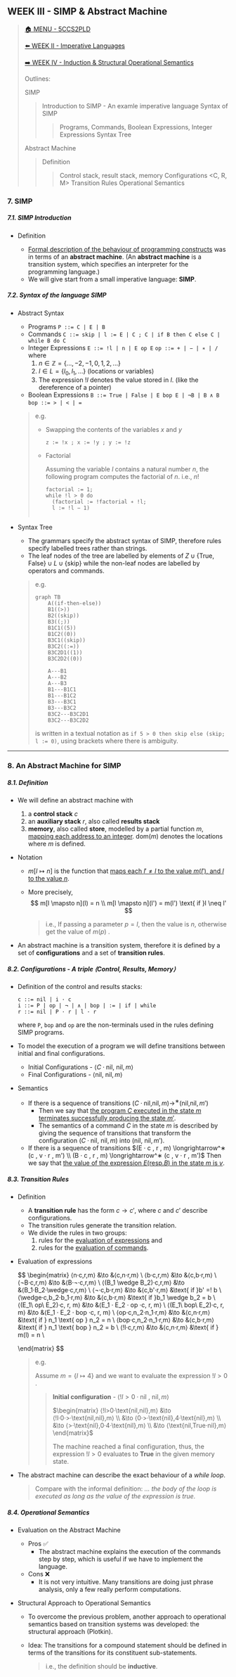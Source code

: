 ## WEEK III - SIMP & Abstract Machine

>[🏠 MENU - 5CCS2PLD](year2/5ccs2pld.md)
>
>[⬅️ WEEK II - Imperative Languages](year2/5ccs2pld/w2.md)
>
>[➡️ WEEK IV - Induction & Structural Operational Semantics](year2/5ccs2pld/w4.md)
>
>Outlines:
>
>SIMP
>
>> Introduction to SIMP - An examle imperative language
>> Syntax of SIMP
>> > Programs, Commands, Boolean Expressions, Integer Expressions
>> > Syntax Tree
>
>Abstract Machine
>
>> Definition
>> > Control stack, result stack, memory
>> Configurations <C, R, M>
>> Transition Rules
>> Operational Semantics

### 7. SIMP

##### 7.1. SIMP Introduction

- Definition

  - <u>Formal description of the behaviour of programming constructs</u> was in terms of an **abstract machine**. (An **abstract machine** is a transition system, which specifies an interpreter for the programming language.)
  - We will give start from a small imperative language: **SIMP**. 

##### 7.2. Syntax of the language SIMP

- Abstract Syntax

  - Programs
    `P ::= C | E | B`
  - Commands
    `C ::= skip | l := E | C ; C | if B then C else C | while B do C`
  - Integer Expressions
    `E ::= !l | n | E op E`
    `op ::= + | − | ∗ | /`
    where
    1. $n ∈ \mathbb{Z} = \{...,−2,−1,0,1,2,...\}$​
    2. $l ∈ L = \{l_0, l_1, . . .\} \text{ (locations or variables)}$
    3. The expression $!l$ denotes the value stored in $l$. (like the dereference of a pointer)
  - Boolean Expressions
    `B ::= True | False | E bop E | ¬B | B ∧ B`
    `bop ::= > | < | =`

  > e.g. 
  >
  > - Swapping the contents of the variables $x$ and $y$​
  >
  >   `z := !x ; x := !y ; y := !z`
  >
  > - Factorial
  >
  >   Assuming the variable $l$ contains a natural number $n$, the following program computes the factorial of $n$. i.e., $n!$
  >
  >   ```SIMP
  >   factorial := 1; 
  >   while !l > 0 do
  >   	(factorial := !factorial ∗ !l; 
  >   	l := !l − 1)
  >   	                          
  >   ```

- Syntax Tree

  - The grammars specify the abstract syntax of SIMP, therefore rules specify labelled trees rather than strings. 
  - The leaf nodes of the tree are labelled by elements of $Z ∪ \{\text{True, False}\} ∪ L ∪ \{\text{skip}\}$ while the non-leaf nodes are labelled by operators and commands. 

  > e.g.
  >
  > ```mermaid
  > graph TB
  > 	A((if-then-else))
  > 	B1((>))
  > 	B2((skip))
  > 	B3((;))
  > 	B1C1((5))
  > 	B1C2((0))
  > 	B3C1((skip))
  > 	B3C2((:=))
  > 	B3C2D1((1))
  > 	B3C2D2((0))
  > 	
  > 	A---B1
  > 	A---B2
  > 	A---B3
  > 	B1---B1C1
  > 	B1---B1C2
  > 	B3---B3C1
  > 	B3---B3C2
  > 	B3C2---B3C2D1
  > 	B3C2---B3C2D2
  > ```
  >
  > is written in a textual notation as `if 5 > 0 then skip else (skip; l := 0)`, using brackets where there is ambiguity.


---

### 8. An Abstract Machine for SIMP

##### 8.1. Definition

- We will define an abstract machine with

  1. a **control stack** $c$
  2. an **auxiliary stack** $r$​, also called **results stack**
  3. **memory**, also called **store**, modelled by a partial function $m$, <u>mapping each address to an integer</u>. $\text{dom}(m)$ denotes the locations where $m$​ is defined. 

- Notation

  - $m[l \mapsto n]$ is the function that <u>maps each $l' \neq l$ to the value $m(l')$, and $l$ to the value $n$</u>. 
  - More precisely, 
    $$
    m[l \mapsto n](l) = n \\
    m[l \mapsto n](l') = m(l') \text{ if }l \neq l'
    $$

    > i.e., If passing a parameter $p = l$, then the value is $n$, otherwise get the value of $m(p)$ . 

- An abstract machine is a transition system, therefore it is defined by a set of **configurations** and a set of **transition rules**.

##### 8.2. Configurations - A triple $⟨\text{Control, Results, Memory}⟩$​

- Definition of the control and results stacks:

  ```SIMP
  c ::= nil | i · c
  i ::= P | op | ¬ | ∧ | bop | := | if | while
  r ::= nil | P · r | l · r
  
  ```

  where `P`, `bop` and `op` are the non-terminals used in the rules defining SIMP programs.

- To model the execution of a program we will define transitions between initial and final configurations.
  - Initial Configurations - $⟨C · \text{nil, nil},m⟩$
  - Final Configurations - $⟨\text{nil, nil}, m⟩$

- Semantics

  - If there is a sequence of transitions
    $(C·\text{nil,nil},m) \longrightarrow^∗ (\text{nil,nil},m')$
    - Then we say that <u>the program $C$ executed in the state $m$ terminates successfully producing the state $m'$</u>. 
    - The semantics of a command $C$ in the state $m$ is described by giving the sequence of transitions that transform the configuration $(C · \text{nil, nil}, m)$ into $(\text{nil, nil}, m′)$.
  - If there is a sequence of transitions
    $(E · c , r , m) \longrightarrow^∗ (c , v · r , m') \\ (B · c , r , m) \longrightarrow^∗ (c , v · r , m')$
    Then we say that <u>the value of the expression $E (\text{resp.} B)$ in the state $m$ is $v$</u>.

##### 8.3. Transition Rules

- Definition

  - A **transition rule** has the form $c → c'$, where $c$ and $c'$​ describe configurations.
  - The transition rules generate the transition relation.
  - We divide the rules in two groups: 
    1. rules for the <u>evaluation of expressions</u> and 
    2. rules for the <u>evaluation of commands</u>.

- Evaluation of expressions

    $$
    \begin{matrix}
    ⟨n·c,r,m⟩ &\to &⟨c,n·r,m⟩ \\
    ⟨b·c,r,m⟩ &\to &⟨c,b·r,m⟩ \\
    ⟨¬B·c,r,m⟩ &\to &⟨B·¬·c,r,m⟩ \\ 
    ⟨(B_1 \wedge B_2)·c,r,m⟩ &\to &⟨B_1·B_2·\wedge·c,r,m⟩ \\
    ⟨¬·c,b·r,m⟩ &\to &⟨c,b'·r,m⟩ &\text{ if }b' =! b \\
    ⟨\wedge·c,b_2·b_1·r,m⟩ &\to &⟨c,b·r,m⟩ &\text{ if }b_1 \wedge b_2 = b \\
    ⟨(E_1\ op\ E_2)·c, r, m⟩ &\to &⟨E_1 · E_2 · op ·c, r, m⟩ \\
    ⟨(E_1\ bop\ E_2)·c, r, m⟩ &\to &⟨E_1 · E_2 · bop ·c, r, m⟩ \\
    ⟨op·c,n_2·n_1·r,m⟩ &\to &⟨c,n·r,m⟩ &\text{ if } n_1 \text{ op } n_2 = n \\
    ⟨bop·c,n_2·n_1·r,m⟩ &\to &⟨c,b·r,m⟩ &\text{ if } n_1 \text{ bop } n_2 = b \\
    ⟨!l·c,r,m⟩ &\to &⟨c,n·r,m⟩ &\text{ if } m(l) = n \\
    
    \end{matrix}
    $$
    
  >e.g.
  >
  >Assume $m = \{l \mapsto 4\}$ and we want to evaluate the expression $!l > 0$​.
  >
  >>**Initial configuration** - $⟨!l > 0 · \text{nil , nil} , m⟩$​​
  >>>>
  > >$\begin{matrix} ⟨!l>0·\text{nil,nil},m⟩ &\to ⟨!l·0·>·\text{nil,nil},m⟩ \\ &\to ⟨0·>·\text{nil},4·\text{nil},m⟩ \\ &\to ⟨>·\text{nil},0·4·\text{nil},m⟩ \\ &\to ⟨\text{nil,True·nil},m⟩ \end{matrix}$ 
  >>>>
  > >The machine reached a final configuration, thus, the expression $!l > 0$ evaluates to **True** in the given memory state.
  
- The abstract machine can describe the exact behaviour of a *while loop*. 

  > Compare with the informal definition: *... the body of the loop is executed as long as the value of the expression is true.*

##### 8.4. Operational Semantics

- Evaluation on the Abstract Machine

  - Pros ✅
    - The abstract machine explains the execution of the commands step by step, which is useful if we have to implement the language.
  - Cons ❌
    - It is not very intuitive. Many transitions are doing just phrase analysis, only a few really perform computations.

- Structural Approach to Operational Semantics

  - To overcome the previous problem, another approach to operational semantics based on transition systems was developed: the structural approach (Plotkin).
  - Idea: The transitions for a compound statement should be defined in terms of the transitions for its constituent sub-statements.

    > i.e., the definition should be **inductive**.